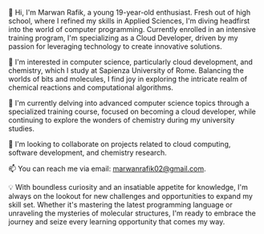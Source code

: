 👋 Hi, I'm Marwan Rafik, a young 19-year-old enthusiast. Fresh out of high school, where I refined my skills in Applied Sciences, 
I'm diving headfirst into the world of computer programming. Currently enrolled in an intensive training program, I'm specializing 
as a Cloud Developer, driven by my passion for leveraging technology to create innovative solutions.

👀 I'm interested in computer science, particularly cloud development, and chemistry, which I study at Sapienza University of Rome. 
Balancing the worlds of bits and molecules, I find joy in exploring the intricate realm of chemical reactions and computational algorithms.

🌱 I'm currently delving into advanced computer science topics through a specialized training course, focused on becoming a cloud 
developer, while continuing to explore the wonders of chemistry during my university studies.

💞️ I'm looking to collaborate on projects related to cloud computing, software development, and chemistry research.

📫 You can reach me via email: marwanrafik02@gmail.com.

💡 With boundless curiosity and an insatiable appetite for knowledge, I'm always on the lookout for new challenges and opportunities to 
expand my skill set. Whether it's mastering the latest programming language or unraveling the mysteries of molecular structures, I'm ready 
to embrace the journey and seize every learning opportunity that comes my way.



<!---
Batmaru/Batmaru is a ✨ special ✨ repository because its `README.md` (this file) appears on your GitHub profile.
You can click the Preview link to take a look at your changes.
--->
